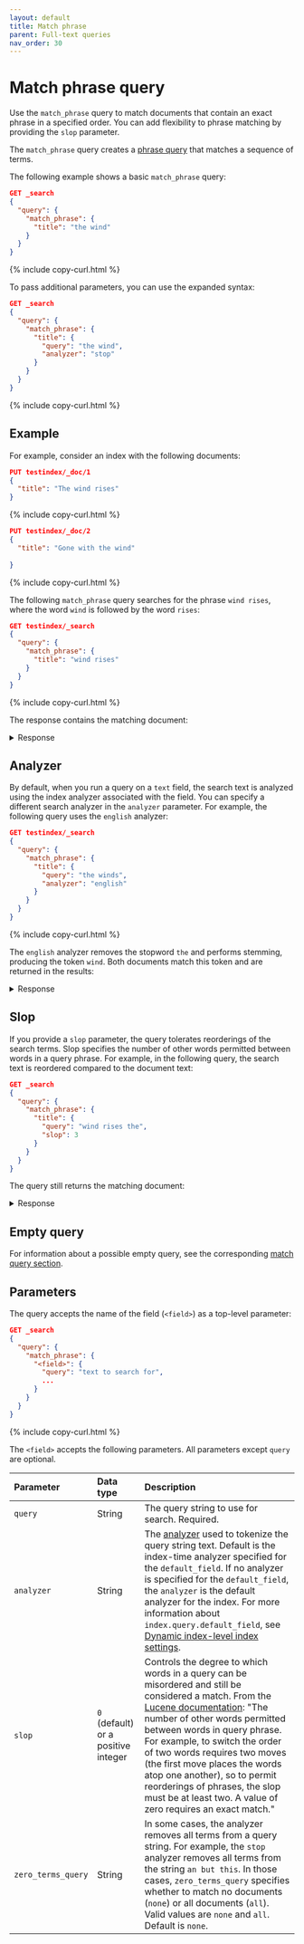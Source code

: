 ```yaml
---
layout: default
title: Match phrase
parent: Full-text queries
nav_order: 30
---
```


# Match phrase query

Use the `match_phrase` query to match documents that contain an exact phrase in a specified order. You can add flexibility to phrase matching by providing the `slop` parameter.

The `match_phrase` query creates a [phrase query](https://lucene.apache.org/core/8_9_0/core/org/apache/lucene/search/PhraseQuery.html) that matches a sequence of terms.

The following example shows a basic `match_phrase` query:

```json
GET _search
{
  "query": {
    "match_phrase": {
      "title": "the wind"
    }
  }
}
```
{% include copy-curl.html %}

To pass additional parameters, you can use the expanded syntax:

```json
GET _search
{
  "query": {
    "match_phrase": {
      "title": {
        "query": "the wind",
        "analyzer": "stop"
      }
    }
  }
}
```
{% include copy-curl.html %}

## Example

For example, consider an index with the following documents:

```json
PUT testindex/_doc/1
{
  "title": "The wind rises"
}
```
{% include copy-curl.html %}

```json
PUT testindex/_doc/2
{
  "title": "Gone with the wind"
  
}
```
{% include copy-curl.html %}

The following `match_phrase` query searches for the phrase `wind rises`, where the word `wind` is followed by the word `rises`:

```json
GET testindex/_search
{
  "query": {
    "match_phrase": {
      "title": "wind rises"
    }
  }
}
```
{% include copy-curl.html %}

The response contains the matching document:

<details markdown="block">
  <summary>
    Response
  </summary>
  {: .text-delta}


```json
{
  "took": 30,
  "timed_out": false,
  "_shards": {
    "total": 1,
    "successful": 1,
    "skipped": 0,
    "failed": 0
  },
  "hits": {
    "total": {
      "value": 1,
      "relation": "eq"
    },
    "max_score": 0.92980814,
    "hits": [
      {
        "_index": "testindex",
        "_id": "1",
        "_score": 0.92980814,
        "_source": {
          "title": "The wind rises"
        }
      }
    ]
  }
}
```
</details>

## Analyzer

By default, when you run a query on a `text` field, the search text is analyzed using the index analyzer associated with the field. You can specify a different search analyzer in the `analyzer` parameter. For example, the following query uses the `english` analyzer:

```json
GET testindex/_search
{
  "query": {
    "match_phrase": {
      "title": {
        "query": "the winds",
        "analyzer": "english"
      }
    }
  }
}
```
{% include copy-curl.html %}

The `english` analyzer removes the stopword `the` and performs stemming, producing the token `wind`. Both documents match this token and are returned in the results:

<details markdown="block">
  <summary>
    Response
  </summary>
  {: .text-delta}

```json
{
  "took": 2,
  "timed_out": false,
  "_shards": {
    "total": 1,
    "successful": 1,
    "skipped": 0,
    "failed": 0
  },
  "hits": {
    "total": {
      "value": 2,
      "relation": "eq"
    },
    "max_score": 0.19363807,
    "hits": [
      {
        "_index": "testindex",
        "_id": "1",
        "_score": 0.19363807,
        "_source": {
          "title": "The wind rises"
        }
      },
      {
        "_index": "testindex",
        "_id": "2",
        "_score": 0.17225474,
        "_source": {
          "title": "Gone with the wind"
        }
      }
    ]
  }
}
```
</details>

## Slop

If you provide a `slop` parameter, the query tolerates reorderings of the search terms. Slop specifies the number of other words permitted between words in a query phrase. For example, in the following query, the search text is reordered compared to the document text:

```json
GET _search
{
  "query": {
    "match_phrase": {
      "title": {
        "query": "wind rises the",
        "slop": 3
      }
    }
  }
}
```

The query still returns the matching document:

<details markdown="block">
  <summary>
    Response
  </summary>
  {: .text-delta}

```json
{
  "took": 2,
  "timed_out": false,
  "_shards": {
    "total": 1,
    "successful": 1,
    "skipped": 0,
    "failed": 0
  },
  "hits": {
    "total": {
      "value": 1,
      "relation": "eq"
    },
    "max_score": 0.44026947,
    "hits": [
      {
        "_index": "testindex",
        "_id": "1",
        "_score": 0.44026947,
        "_source": {
          "title": "The wind rises"
        }
      }
    ]
  }
}
```
</details>

## Empty query

For information about a possible empty query, see the corresponding [match query section]({{site.url}}{{site.baseurl}}/query-dsl/full-text/match/#empty-query).

## Parameters

The query accepts the name of the field (`<field>`) as a top-level parameter:

```json
GET _search
{
  "query": {
    "match_phrase": {
      "<field>": {
        "query": "text to search for",
        ... 
      }
    }
  }
}
```
{% include copy-curl.html %}

The `<field>` accepts the following parameters. All parameters except `query` are optional.

Parameter | Data type | Description
:--- | :--- | :---
`query` | String | The query string to use for search. Required.
`analyzer` | String | The [analyzer]({{site.url}}{{site.baseurl}}/analyzers/index/) used to tokenize the query string text. Default is the index-time analyzer specified for the `default_field`. If no analyzer is specified for the `default_field`, the `analyzer` is the default analyzer for the index. For more information about `index.query.default_field`, see [Dynamic index-level index settings]({{site.url}}{{site.baseurl}}/install-and-configure/configuring-opensearch/index-settings/#dynamic-index-level-index-settings).
`slop` | `0` (default) or a positive integer | Controls the degree to which words in a query can be misordered and still be considered a match. From the [Lucene documentation](https://lucene.apache.org/core/8_9_0/core/org/apache/lucene/search/PhraseQuery.html#getSlop--): "The number of other words permitted between words in query phrase. For example, to switch the order of two words requires two moves (the first move places the words atop one another), so to permit reorderings of phrases, the slop must be at least two. A value of zero requires an exact match."
`zero_terms_query` | String | In some cases, the analyzer removes all terms from a query string. For example, the `stop` analyzer removes all terms from the string `an but this`. In those cases, `zero_terms_query` specifies whether to match no documents (`none`) or all documents (`all`). Valid values are `none` and `all`. Default is `none`.